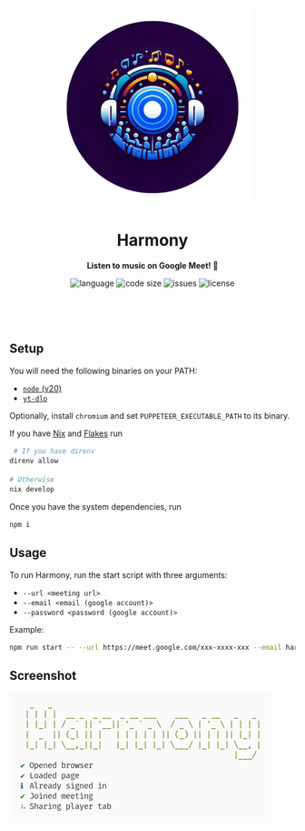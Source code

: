 <div align="center">
    <img src="assets/logo-circular.png" width="350" height="350" alt="People below blue pair of headphones with musical notes on top">
    <h1>Harmony</h1>
    <p>
        <b>Listen to music on Google Meet! 🎥</b>
    </p>
    <p>
        <img alt="language" src="https://img.shields.io/github/languages/top/khrj/harmony" >
        <img alt="code size" src="https://img.shields.io/github/languages/code-size/khrj/harmony">
        <img alt="issues" src="https://img.shields.io/github/issues/khrj/harmony" >
        <img alt="license" src="https://img.shields.io/github/license/khrj/harmony?color=green">
    </p>
    <br>
    <br>
    <br>
</div>

## Setup

You will need the following binaries on your PATH:

- [`node` (v20)](https://nodejs.org/en/download/prebuilt-installer)
- [`yt-dlp`](https://github.com/yt-dlp/yt-dlp#installation)

Optionally, install `chromium` and set `PUPPETEER_EXECUTABLE_PATH` to its binary.

If you have [Nix](https://nixos.org/) and [Flakes](https://nixos.wiki/wiki/Flakes) run

```sh
 # If you have direnv
direnv allow

# Otherwise
nix develop
```

Once you have the system dependencies, run

```sh
npm i
```

## Usage

To run Harmony, run the start script with three arguments:
- `--url <meeting url>`
- `--email <email (google account)>`
- `--password <password (google account)>`

Example:

```sh
npm run start -- --url https://meet.google.com/xxx-xxxx-xxx --email harmony@gmail.com --password abcd12345
```

## Screenshot

![Command line interface of Harmony with sharing tab in progress](assets/demo.png)
